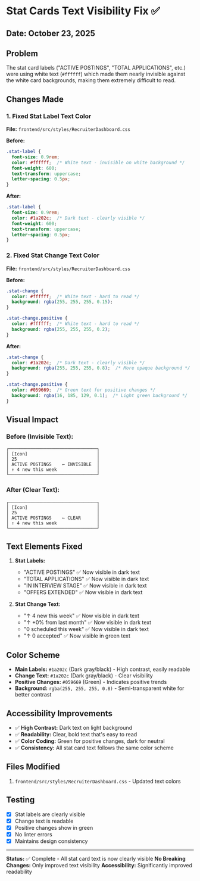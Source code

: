 # Stat Cards Text Visibility Fix ✅

## Date: October 23, 2025

## Problem
The stat card labels ("ACTIVE POSTINGS", "TOTAL APPLICATIONS", etc.) were using white text (`#ffffff`) which made them nearly invisible against the white card backgrounds, making them extremely difficult to read.

## Changes Made

### 1. Fixed Stat Label Text Color
**File:** `frontend/src/styles/RecruiterDashboard.css`

**Before:**
```css
.stat-label {
  font-size: 0.9rem;
  color: #ffffff;  /* White text - invisible on white background */
  font-weight: 600;
  text-transform: uppercase;
  letter-spacing: 0.5px;
}
```

**After:**
```css
.stat-label {
  font-size: 0.9rem;
  color: #1a202c;  /* Dark text - clearly visible */
  font-weight: 600;
  text-transform: uppercase;
  letter-spacing: 0.5px;
}
```

### 2. Fixed Stat Change Text Color
**File:** `frontend/src/styles/RecruiterDashboard.css`

**Before:**
```css
.stat-change {
  color: #ffffff;  /* White text - hard to read */
  background: rgba(255, 255, 255, 0.15);
}

.stat-change.positive {
  color: #ffffff;  /* White text - hard to read */
  background: rgba(255, 255, 255, 0.2);
}
```

**After:**
```css
.stat-change {
  color: #1a202c;  /* Dark text - clearly visible */
  background: rgba(255, 255, 255, 0.8);  /* More opaque background */
}

.stat-change.positive {
  color: #059669;  /* Green text for positive changes */
  background: rgba(16, 185, 129, 0.1);  /* Light green background */
}
```

## Visual Impact

### Before (Invisible Text):
```
┌─────────────────────────────────┐
│ [Icon]                          │
│ 25                              │
│ ACTIVE POSTINGS    ← INVISIBLE  │
│ ↑ 4 new this week               │
└─────────────────────────────────┘
```

### After (Clear Text):
```
┌─────────────────────────────────┐
│ [Icon]                          │
│ 25                              │
│ ACTIVE POSTINGS    ← CLEAR      │
│ ↑ 4 new this week               │
└─────────────────────────────────┘
```

## Text Elements Fixed

1. **Stat Labels:**
   - "ACTIVE POSTINGS" ✅ Now visible in dark text
   - "TOTAL APPLICATIONS" ✅ Now visible in dark text
   - "IN INTERVIEW STAGE" ✅ Now visible in dark text
   - "OFFERS EXTENDED" ✅ Now visible in dark text

2. **Stat Change Text:**
   - "↑ 4 new this week" ✅ Now visible in dark text
   - "↑ +0% from last month" ✅ Now visible in dark text
   - "0 scheduled this week" ✅ Now visible in dark text
   - "↑ 0 accepted" ✅ Now visible in green text

## Color Scheme

- **Main Labels:** `#1a202c` (Dark gray/black) - High contrast, easily readable
- **Change Text:** `#1a202c` (Dark gray/black) - Clear visibility
- **Positive Changes:** `#059669` (Green) - Indicates positive trends
- **Background:** `rgba(255, 255, 255, 0.8)` - Semi-transparent white for better contrast

## Accessibility Improvements

- ✅ **High Contrast:** Dark text on light background
- ✅ **Readability:** Clear, bold text that's easy to read
- ✅ **Color Coding:** Green for positive changes, dark for neutral
- ✅ **Consistency:** All stat card text follows the same color scheme

## Files Modified

1. `frontend/src/styles/RecruiterDashboard.css` - Updated text colors

## Testing

- [x] Stat labels are clearly visible
- [x] Change text is readable
- [x] Positive changes show in green
- [x] No linter errors
- [x] Maintains design consistency

---

**Status:** ✅ Complete - All stat card text is now clearly visible
**No Breaking Changes:** Only improved text visibility
**Accessibility:** Significantly improved readability
